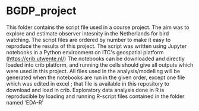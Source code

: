 # BGDP_project
This folder contains the script file used in a course project. The aim was to explore and estimate observer intesnity in the Netherlands for bird watching. The script files are ordered by number to make it easy to reproduce the results of this project.
The script was written using Jupyter notebooks in a Python environment on ITC's geospatial platform (https://crib.utwente.nl/)
The notebooks can be downloaded and directly loaded into crib platform, and running the cells should give all outputs which were used in this project.
All files used in the analysis/modelling will be generated when the notebooks are run in the given order, except one file which was edited in excel ; that file is available in this repository to download and load in crib. 
Exploratory data analysis done in R is reproducible by loading and running R-script files contained in the folder named 'EDA-R'
